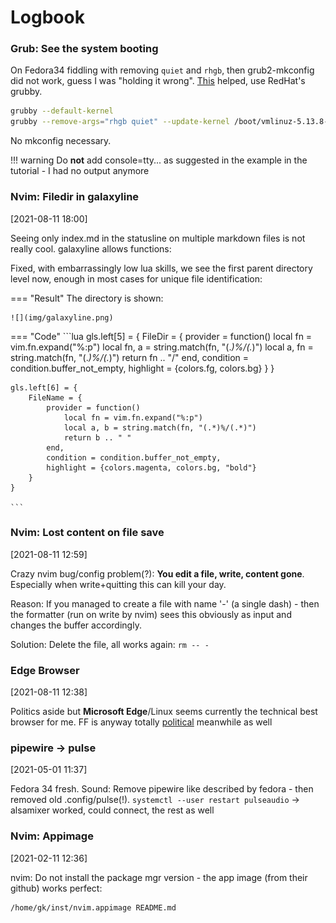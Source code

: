 # Logbook

### Grub: See the system booting
On Fedora34 fiddling with removing `quiet` and `rhgb`, then grub2-mkconfig did not work, guess I was
"holding it wrong".
[This](https://docs.fedoraproject.org/en-US/fedora/rawhide/system-administrators-guide/kernel-module-driver-configuration/Working_with_the_GRUB_2_Boot_Loader/) helped, use RedHat's grubby.

```bash
grubby --default-kernel
grubby --remove-args="rhgb quiet" --update-kernel /boot/vmlinuz-5.13.8-200.fc34.x86_64
```

No mkconfig necessary.


!!! warning
    Do **not** add console=tty... as suggested in the example in the tutorial - I had no output
    anymore
    

### Nvim: Filedir in galaxyline
[2021-08-11 18:00] 

Seeing only index.md in the statusline on multiple markdown files is not really cool. galaxyline allows functions:

Fixed, with embarrassingly low lua skills, we see the first parent directory level now, enough in
most cases for unique file identification:

=== "Result"
    The directory is shown:

    ![](img/galaxyline.png)

=== "Code"
    ```lua
    gls.left[5] = {
        FileDir = {
            provider = function()
                local fn = vim.fn.expand("%:p")
                local fn, a = string.match(fn, "(.*)%/(.*)")
                local a, fn = string.match(fn, "(.*)%/(.*)")
                return fn .. "/"
            end,
            condition = condition.buffer_not_empty,
            highlight = {colors.fg, colors.bg}
        }
    }

    gls.left[6] = {
        FileName = {
            provider = function()
                local fn = vim.fn.expand("%:p")
                local a, b = string.match(fn, "(.*)%/(.*)")
                return b .. " "
            end,
            condition = condition.buffer_not_empty,
            highlight = {colors.magenta, colors.bg, "bold"}
        }
    }

    ```



### Nvim: Lost content on file save
[2021-08-11 12:59] 

Crazy nvim bug/config problem(?): **You edit a file, write, content gone**.
Especially when write+quitting this can kill your day.

Reason: If you managed to create a file with name '-' (a single dash) - then the formatter (run on
write by nvim) sees this obviously as input and changes the buffer accordingly.

Solution: Delete the file, all works again: `rm -- -` 


### Edge Browser
[2021-08-11 12:38] 

Politics aside but **Microsoft Edge**/Linux seems currently the technical best browser for me.
FF is anyway totally [political](https://blog.mozilla.org/en/mozilla/we-need-more-than-deplatforming/) meanwhile as well

### pipewire -> pulse
[2021-05-01 11:37] 

Fedora 34 fresh.
Sound: Remove pipewire like described by fedora - then removed old .config/pulse(!). `systemctl --user restart pulseaudio` -> alsamixer worked, could connect, the rest as well

### Nvim: Appimage 
[2021-02-11 12:36] 

nvim: Do not install the package mgr version - the app image (from their github) works perfect:

    /home/gk/inst/nvim.appimage README.md



